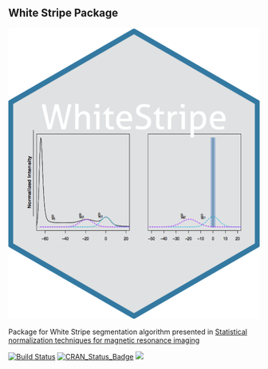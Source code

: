 ## White Stripe Package

![Sticker](sticker.png)

Package for White Stripe segmentation algorithm presented in
[Statistical normalization techniques for magnetic resonance imaging](https://www.sciencedirect.com/science/article/pii/S221315821400117X)

[![Build Status](https://travis-ci.org/muschellij2/WhiteStripe.svg?branch=master)](https://travis-ci.org/muschellij2/WhiteStripe)
[![CRAN_Status_Badge](https://www.r-pkg.org/badges/version/WhiteStripe)](https://cran.rstudio.com/web/packages/WhiteStripe/index.html)
[![](https://cranlogs.r-pkg.org/badges/grand-total/WhiteStripe)](https://cran.rstudio.com/web/packages/WhiteStripe/index.html)



